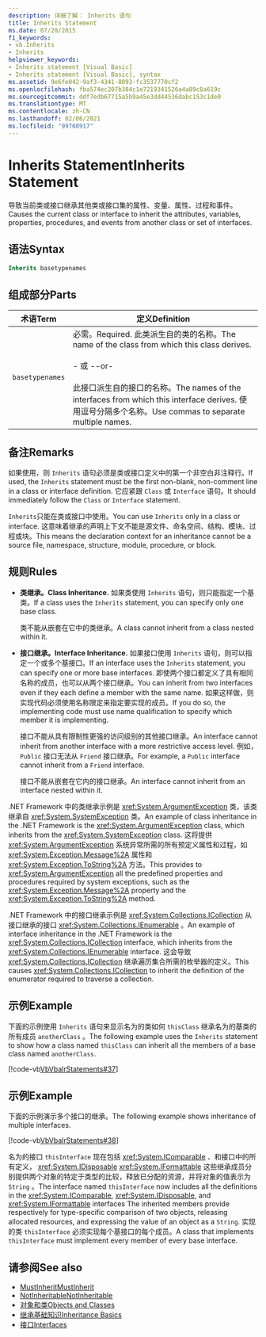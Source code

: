 ```yaml
---
description: 详细了解： Inherits 语句
title: Inherits Statement
ms.date: 07/20/2015
f1_keywords:
- vb.Inherits
- Inherits
helpviewer_keywords:
- Inherits statement [Visual Basic]
- Inherits statement [Visual Basic], syntax
ms.assetid: 9e6fe042-9af3-4341-8093-fc3537770cf2
ms.openlocfilehash: fba574ec207b384c1e7219341526a4a89c8a619c
ms.sourcegitcommit: ddf7edb67715a5b9a45e3dd44536dabc153c1de0
ms.translationtype: MT
ms.contentlocale: zh-CN
ms.lasthandoff: 02/06/2021
ms.locfileid: "99768917"
---
```

# <a name="inherits-statement"></a><span data-ttu-id="1f6f2-103">Inherits Statement</span><span class="sxs-lookup"><span data-stu-id="1f6f2-103">Inherits Statement</span></span>

<span data-ttu-id="1f6f2-104">导致当前类或接口继承其他类或接口集的属性、变量、属性、过程和事件。</span><span class="sxs-lookup"><span data-stu-id="1f6f2-104">Causes the current class or interface to inherit the attributes, variables, properties, procedures, and events from another class or set of interfaces.</span></span>  
  
## <a name="syntax"></a><span data-ttu-id="1f6f2-105">语法</span><span class="sxs-lookup"><span data-stu-id="1f6f2-105">Syntax</span></span>  
  
```vb  
Inherits basetypenames  
```  
  
## <a name="parts"></a><span data-ttu-id="1f6f2-106">组成部分</span><span class="sxs-lookup"><span data-stu-id="1f6f2-106">Parts</span></span>  
  
|<span data-ttu-id="1f6f2-107">术语</span><span class="sxs-lookup"><span data-stu-id="1f6f2-107">Term</span></span>|<span data-ttu-id="1f6f2-108">定义</span><span class="sxs-lookup"><span data-stu-id="1f6f2-108">Definition</span></span>|  
|---|---|  
|`basetypenames`|<span data-ttu-id="1f6f2-109">必需。</span><span class="sxs-lookup"><span data-stu-id="1f6f2-109">Required.</span></span> <span data-ttu-id="1f6f2-110">此类派生自的类的名称。</span><span class="sxs-lookup"><span data-stu-id="1f6f2-110">The name of the class from which this class derives.</span></span><br /><br /> <span data-ttu-id="1f6f2-111">\- 或 -</span><span class="sxs-lookup"><span data-stu-id="1f6f2-111">-or-</span></span><br /><br /> <span data-ttu-id="1f6f2-112">此接口派生自的接口的名称。</span><span class="sxs-lookup"><span data-stu-id="1f6f2-112">The names of the interfaces from which this interface derives.</span></span> <span data-ttu-id="1f6f2-113">使用逗号分隔多个名称。</span><span class="sxs-lookup"><span data-stu-id="1f6f2-113">Use commas to separate multiple names.</span></span>|  
  
## <a name="remarks"></a><span data-ttu-id="1f6f2-114">备注</span><span class="sxs-lookup"><span data-stu-id="1f6f2-114">Remarks</span></span>  

 <span data-ttu-id="1f6f2-115">如果使用，则 `Inherits` 语句必须是类或接口定义中的第一个非空白非注释行。</span><span class="sxs-lookup"><span data-stu-id="1f6f2-115">If used, the `Inherits` statement must be the first non-blank, non-comment line in a class or interface definition.</span></span> <span data-ttu-id="1f6f2-116">它应紧跟 `Class` 或 `Interface` 语句。</span><span class="sxs-lookup"><span data-stu-id="1f6f2-116">It should immediately follow the `Class` or `Interface` statement.</span></span>  
  
 <span data-ttu-id="1f6f2-117">`Inherits`只能在类或接口中使用。</span><span class="sxs-lookup"><span data-stu-id="1f6f2-117">You can use `Inherits` only in a class or interface.</span></span> <span data-ttu-id="1f6f2-118">这意味着继承的声明上下文不能是源文件、命名空间、结构、模块、过程或块。</span><span class="sxs-lookup"><span data-stu-id="1f6f2-118">This means the declaration context for an inheritance cannot be a source file, namespace, structure, module, procedure, or block.</span></span>  
  
## <a name="rules"></a><span data-ttu-id="1f6f2-119">规则</span><span class="sxs-lookup"><span data-stu-id="1f6f2-119">Rules</span></span>  
  
- <span data-ttu-id="1f6f2-120">**类继承。**</span><span class="sxs-lookup"><span data-stu-id="1f6f2-120">**Class Inheritance.**</span></span> <span data-ttu-id="1f6f2-121">如果类使用 `Inherits` 语句，则只能指定一个基类。</span><span class="sxs-lookup"><span data-stu-id="1f6f2-121">If a class uses the `Inherits` statement, you can specify only one base class.</span></span>  
  
     <span data-ttu-id="1f6f2-122">类不能从嵌套在它中的类继承。</span><span class="sxs-lookup"><span data-stu-id="1f6f2-122">A class cannot inherit from a class nested within it.</span></span>  
  
- <span data-ttu-id="1f6f2-123">**接口继承。**</span><span class="sxs-lookup"><span data-stu-id="1f6f2-123">**Interface Inheritance.**</span></span> <span data-ttu-id="1f6f2-124">如果接口使用 `Inherits` 语句，则可以指定一个或多个基接口。</span><span class="sxs-lookup"><span data-stu-id="1f6f2-124">If an interface uses the `Inherits` statement, you can specify one or more base interfaces.</span></span> <span data-ttu-id="1f6f2-125">即使两个接口都定义了具有相同名称的成员，也可以从两个接口继承。</span><span class="sxs-lookup"><span data-stu-id="1f6f2-125">You can inherit from two interfaces even if they each define a member with the same name.</span></span> <span data-ttu-id="1f6f2-126">如果这样做，则实现代码必须使用名称限定来指定要实现的成员。</span><span class="sxs-lookup"><span data-stu-id="1f6f2-126">If you do so, the implementing code must use name qualification to specify which member it is implementing.</span></span>  
  
     <span data-ttu-id="1f6f2-127">接口不能从具有限制性更强的访问级别的其他接口继承。</span><span class="sxs-lookup"><span data-stu-id="1f6f2-127">An interface cannot inherit from another interface with a more restrictive access level.</span></span> <span data-ttu-id="1f6f2-128">例如， `Public` 接口无法从 `Friend` 接口继承。</span><span class="sxs-lookup"><span data-stu-id="1f6f2-128">For example, a `Public` interface cannot inherit from a `Friend` interface.</span></span>  
  
     <span data-ttu-id="1f6f2-129">接口不能从嵌套在它内的接口继承。</span><span class="sxs-lookup"><span data-stu-id="1f6f2-129">An interface cannot inherit from an interface nested within it.</span></span>  
  
 <span data-ttu-id="1f6f2-130">.NET Framework 中的类继承示例是 <xref:System.ArgumentException> 类，该类继承自 <xref:System.SystemException> 类。</span><span class="sxs-lookup"><span data-stu-id="1f6f2-130">An example of class inheritance in the .NET Framework is the <xref:System.ArgumentException> class, which inherits from the <xref:System.SystemException> class.</span></span> <span data-ttu-id="1f6f2-131">这将提供 <xref:System.ArgumentException> 系统异常所需的所有预定义属性和过程，如 <xref:System.Exception.Message%2A> 属性和 <xref:System.Exception.ToString%2A> 方法。</span><span class="sxs-lookup"><span data-stu-id="1f6f2-131">This provides to <xref:System.ArgumentException> all the predefined properties and procedures required by system exceptions, such as the <xref:System.Exception.Message%2A> property and the <xref:System.Exception.ToString%2A> method.</span></span>  
  
 <span data-ttu-id="1f6f2-132">.NET Framework 中的接口继承示例是 <xref:System.Collections.ICollection> 从接口继承的接口 <xref:System.Collections.IEnumerable> 。</span><span class="sxs-lookup"><span data-stu-id="1f6f2-132">An example of interface inheritance in the .NET Framework is the <xref:System.Collections.ICollection> interface, which inherits from the <xref:System.Collections.IEnumerable> interface.</span></span> <span data-ttu-id="1f6f2-133">这会导致 <xref:System.Collections.ICollection> 继承遍历集合所需的枚举器的定义。</span><span class="sxs-lookup"><span data-stu-id="1f6f2-133">This causes <xref:System.Collections.ICollection> to inherit the definition of the enumerator required to traverse a collection.</span></span>  
  
## <a name="example"></a><span data-ttu-id="1f6f2-134">示例</span><span class="sxs-lookup"><span data-stu-id="1f6f2-134">Example</span></span>  

 <span data-ttu-id="1f6f2-135">下面的示例使用 `Inherits` 语句来显示名为的类如何 `thisClass` 继承名为的基类的所有成员 `anotherClass` 。</span><span class="sxs-lookup"><span data-stu-id="1f6f2-135">The following example uses the `Inherits` statement to show how a class named `thisClass` can inherit all the members of a base class named `anotherClass`.</span></span>  
  
 [!code-vb[VbVbalrStatements#37](~/samples/snippets/visualbasic/VS_Snippets_VBCSharp/VbVbalrStatements/VB/Class1.vb#37)]  
  
## <a name="example"></a><span data-ttu-id="1f6f2-136">示例</span><span class="sxs-lookup"><span data-stu-id="1f6f2-136">Example</span></span>  

 <span data-ttu-id="1f6f2-137">下面的示例演示多个接口的继承。</span><span class="sxs-lookup"><span data-stu-id="1f6f2-137">The following example shows inheritance of multiple interfaces.</span></span>  
  
 [!code-vb[VbVbalrStatements#38](~/samples/snippets/visualbasic/VS_Snippets_VBCSharp/VbVbalrStatements/VB/Class1.vb#38)]  
  
 <span data-ttu-id="1f6f2-138">名为的接口 `thisInterface` 现在包括 <xref:System.IComparable> 、和接口中的所有定义， <xref:System.IDisposable> <xref:System.IFormattable> 这些继承成员分别提供两个对象的特定于类型的比较，释放已分配的资源，并将对象的值表示为 `String` 。</span><span class="sxs-lookup"><span data-stu-id="1f6f2-138">The interface named `thisInterface` now includes all the definitions in the <xref:System.IComparable>, <xref:System.IDisposable>, and <xref:System.IFormattable> interfaces The inherited members provide respectively for type-specific comparison of two objects, releasing allocated resources, and expressing the value of an object as a `String`.</span></span> <span data-ttu-id="1f6f2-139">实现的类 `thisInterface` 必须实现每个基接口的每个成员。</span><span class="sxs-lookup"><span data-stu-id="1f6f2-139">A class that implements `thisInterface` must implement every member of every base interface.</span></span>  
  
## <a name="see-also"></a><span data-ttu-id="1f6f2-140">请参阅</span><span class="sxs-lookup"><span data-stu-id="1f6f2-140">See also</span></span>

- [<span data-ttu-id="1f6f2-141">MustInherit</span><span class="sxs-lookup"><span data-stu-id="1f6f2-141">MustInherit</span></span>](../modifiers/mustinherit.md)
- [<span data-ttu-id="1f6f2-142">NotInheritable</span><span class="sxs-lookup"><span data-stu-id="1f6f2-142">NotInheritable</span></span>](../modifiers/notinheritable.md)
- [<span data-ttu-id="1f6f2-143">对象和类</span><span class="sxs-lookup"><span data-stu-id="1f6f2-143">Objects and Classes</span></span>](../../programming-guide/language-features/objects-and-classes/index.md)
- [<span data-ttu-id="1f6f2-144">继承基础知识</span><span class="sxs-lookup"><span data-stu-id="1f6f2-144">Inheritance Basics</span></span>](../../programming-guide/language-features/objects-and-classes/inheritance-basics.md)
- [<span data-ttu-id="1f6f2-145">接口</span><span class="sxs-lookup"><span data-stu-id="1f6f2-145">Interfaces</span></span>](../../programming-guide/language-features/interfaces/index.md)

